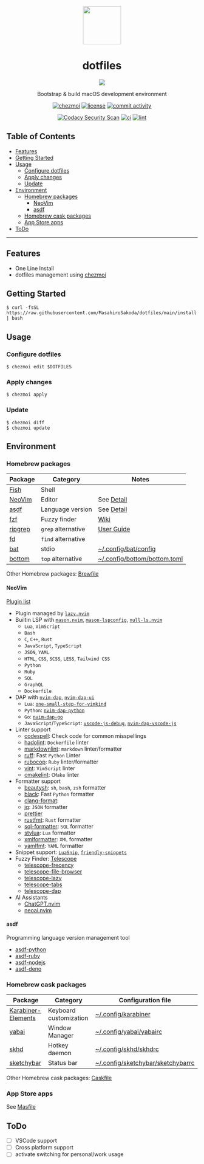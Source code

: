 <div align="center">
  <p>&nbsp;</p>
  <img src="https://raw.githubusercontent.com/jglovier/dotfiles-logo/main/dotfiles-logo-icon.png" height="100px" />

  <h1>dotfiles</h1>
  <img src="https://img.shields.io/badge/macOS-%23.svg?style=flat-square&logo=apple&color=000000&logoColor=white" />
  <p>Bootstrap & build macOS development environment</p>

  [![chezmoi][chezmoi-badge]][chezmoi-website]
  [![license][license-badge]][license-file]
  [![commit activity](https://img.shields.io/github/commit-activity/m/MasahiroSakoda/dotfiles)](https://github.com/MasahiroSakoda/dotfiles/graphs/commit-activity)

  [chezmoi-website]: https://github.com/twpayne/chezmoi
  [chezmoi-badge]: https://img.shields.io/badge/Powered%20by-chezmoi-blue.svg
  [license-badge]: https://img.shields.io/github/license/MasahiroSakoda/dotfiles
  [license-file]: https://github.com/MasahiroSakoda/dotfiles/blob/main/LICENSE

  [![Codacy Security Scan](https://github.com/MasahiroSakoda/dotfiles/actions/workflows/codacy.yml/badge.svg)](https://github.com/MasahiroSakoda/dotfiles/actions/workflows/codacy.yml)
  [![ci](https://github.com/MasahiroSakoda/dotfiles/actions/workflows/ci.yml/badge.svg)](https://github.com/MasahiroSakoda/dotfiles/actions/workflows/ci.yml)
  [![lint](https://github.com/MasahiroSakoda/dotfiles/actions/workflows/lint.yml/badge.svg)](https://github.com/MasahiroSakoda/dotfiles/actions/workflows/lint.yml)
</div>

## Table of Contents
* [Features](#features)
* [Getting Started](#Getting-Started)
* [Usage](#Usage)
  * [Configure dotfiles](#Configure-dotfiles)
  * [Apply changes](#Apply-changes)
  * [Update](#Update)
* [Environment](#Environment)
  * [Homebrew packages](#Homebrew-packages)
    * [NeoVim](#NeoVim)
    * [asdf](#asdf)
  * [Homebrew cask packages](#Homebrew-cask-packages)
  * [App Store apps](#App-Store-apps)
* [ToDo](#ToDo)

---

## Features
* One Line Install
* dotfiles management using [chezmoi](https://github.com/twpayne/chezmoi)

## Getting Started
```
$ curl -fsSL https://raw.githubusercontent.com/MasahiroSakoda/dotfiles/main/install.sh | bash
```

## Usage

### Configure dotfiles
```
$ chezmoi edit $DOTFILES
```

### Apply changes
```
$ chezmoi apply
```

### Update
```
$ chezmoi diff
$ chezmoi update
```

## Environment

### Homebrew packages
| Package | Category         | Notes      |
| ------- | ---------------- | ---------- |
| [Fish](https://github.com/fish-shell/fish-shell)    | Shell            |            |
| [NeoVim](https://github.com/neovim/neovim)  | Editor           | See [Detail](#NeoVim) |
| [asdf](https://github.com/asdf-vm/asdf)    | Language version | See [Detail](#asdf) |
| [fzf](https://github.com/junegunn/fzf)     | Fuzzy finder     | [Wiki](https://github.com/junegunn/fzf/wiki)       |
| [ripgrep](https://github.com/BurntSushi/ripgrep) | `grep` alternative | [User Guide](https://github.com/BurntSushi/ripgrep/blob/master/GUIDE.md) |
| [fd](https://github.com/sharkdp/fd)      | `find` alternative |            |
| [bat](https://github.com/sharkdp/bat)     | stdio            | [~/.config/bat/config](https://github.com/MasahiroSakoda/dotfiles/blob/main/home/dot_config/bat/config) |
| [bottom](https://github.com/ClementTsang/bottom)  | `top` alternative  | [~/.config/bottom/bottom.toml](https://github.com/MasahiroSakoda/dotfiles/blob/main/home/dot_config/bottom/bottom.toml) |

Other Homebrew packages: [Brewfile](https://github.com/MasahiroSakoda/dotfiles/blob/main/home/dot_config/homebrew/Brewfile.tmpl)

#### NeoVim
[Plugin list](https://github.com/MasahiroSakoda/dotfiles/blob/main/home/dot_config/nvim/lua/plugins/init.lua)

* Plugin managed by [`lazy.nvim`](https://github.com/folke/lazy.nvim)
* Builtin LSP with [`mason.nvim`](https://github.com/williamboman/mason.nvim), [`mason-lspconfig`](https://github.com/williamboman/mason-lspconfig.nvim), [`null-ls.nvim`](https://github.com/jose-elias-alvarez/null-ls.nvim)
  * `Lua`, `VimScript`
  * `Bash`
  * `C`, `C++`, `Rust`
  * `JavaScript`, `TypeScript`
  * `JSON`, `YAML`
  * `HTML`, `CSS`, `SCSS`, `LESS`, `Tailwind CSS`
  * `Python`
  * `Ruby`
  * `SQL`
  * `GraphQL`
  * `Dockerfile`
* DAP with [`nvim-dap`](https://github.com/mfussenegger/nvim-dap), [`nvim-dap-ui`](https://github.com/rcarriga/nvim-dap-ui)
  * `Lua`: [`one-small-step-for-vimkind`](https://github.com/jbyuki/one-small-step-for-vimkind)
  * `Python`: [`nvim-dap-python`](https://github.com/mfussenegger/nvim-dap-python)
  * `Go`: [`nvim-dap-go`](https://github.com/leoluz/nvim-dap-go)
  * `JavaScript`/`TypeScript`: [`vscode-js-debug`](https://github.com/microsoft/vscode-js-debug), [`nvim-dap-vscode-js`](https://github.com/mxsdev/nvim-dap-vscode-js)
* Linter support
  * [codespell](https://github.com/codespell-project/codespell): Check code for common misspellings
  * [hadolint](https://github.com/hadolint/hadolint): `Dockerfile` linter
  * [markdownlint](https://github.com/igorshubovych/markdownlint-cli): `markdown` linter/formatter
  * [ruff](https://github.com/charliermarsh/ruff/): Fast `Python` Linter
  * [rubocop](https://rubocop.org): `Ruby` linter/formatter
  * [vint](https://github.com/Vimjas/vint): `VimScript` linter
  * [cmakelint](https://github.com/cmake-lint/cmake-lint): `CMake` linter
* Formatter support
  * [beautysh](https://github.com/lovesegfault/beautysh): `sh`, `bash`, `zsh` formatter
  * [black](https://pypi.org/project/black/): Fast `Python` formatter
  * [clang-format](https://pypi.org/project/clang-format/):
  * [jq](https://github.com/stedolan/jq): `JSON` formatter
  * [prettier](https://prettier.io)
  * [rustfmt](https://github.com/rust-lang/rustfmt): `Rust` formatter
  * [sql-formatter](https://sql-formatter-org.github.io/sql-formatter/): `SQL` formatter
  * [stylua](https://github.com/JohnnyMorganz/StyLua): `Lua` formatter
  * [xmlformatter](https://github.com/pamoller/xmlformatter): `XML` formatter
  * [yamlfmt](https://github.com/google/yamlfmt): `YAML` formatter
* Snippet support: [`LuaSnip`](https://github.com/L3MON4D3/LuaSnip), [`friendly-snippets`](https://github.com/rafamadriz/friendly-snippets)
* Fuzzy Finder: [Telescope](https://github.com/nvim-telescope/telescope.nvim)
  * [telescope-frecency](https://github.com/nvim-telescope/telescope-frecency.nvim)
  * [telescope-file-browser](https://github.com/nvim-telescope/telescope-file-browser.nvim)
  * [telescope-lazy](https://github.com/tsakirist/telescope-lazy.nvim)
  * [telescope-tabs](https://github.com/LukasPietzschmann/telescope-tabs)
  * [telescope-dap](https://github.com/nvim-telescope/telescope-dap.nvim)
* AI Assistants
  * [ChatGPT.nvim](https://github.com/jackMort/ChatGPT.nvim)
  * [neoai.nvim](https://github.com/Bryley/neoai.nvim)

#### asdf
Programming language version management tool
* [asdf-python](https://github.com/asdf-community/asdf-python)
* [asdf-ruby](https://github.com/asdf-vm/asdf-ruby)
* [asdf-nodejs](https://github.com/asdf-vm/asdf-nodejs)
* [asdf-deno](https://github.com/asdf-community/asdf-deno)

### Homebrew cask packages
| Package            | Category               | Configuration file |
| ------------------ | ---------------------- | ------------------ |
| [Karabiner-Elements](https://github.com/pqrs-org/Karabiner-Elements) | Keyboard customization | [~/.config/karabiner](https://github.com/MasahiroSakoda/dotfiles/blob/main/home/dot_config/private_karabiner) |
| [yabai](https://github.com/koekeishiya/yabai)              | Window Manager         | [~/.config/yabai/yabairc](https://github.com/MasahiroSakoda/dotfiles/blob/main/dot_config/yabai/yabairc) |
| [skhd](https://github.com/koekeishiya/skhd)               | Hotkey daemon          | [~/.config/skhd/skhdrc](https://github.com/MasahiroSakoda/dotfiles/blob/main/dot_config/skhd/skhdrc) |
| [sketchybar](https://github.com/FelixKratz/SketchyBar)         | Status bar             | [~/.config/sketchybar/sketchybarrc](https://github.com/MasahiroSakoda/dotfiles/blob/main/dot_config/sketchybar/sketchybarrc) |

Other Homebrew cask packages: [Caskfile](https://github.com/MasahiroSakoda/dotfiles/blob/main/home/dot_config/homebrew/Caskfile.tmpl)

### App Store apps
See [Masfile](https://github.com/MasahiroSakoda/dotfiles/blob/main/home/dot_config/homebrew/Masfile.tmpl)

## ToDo
* [ ] VSCode support
* [ ] Cross platform support
* [ ] activate switching for personal/work usage
